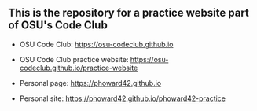 ## This is the repository for a practice website part of OSU's Code Club

- OSU Code Club: <https://osu-codeclub.github.io>

- OSU Code Club practice website: <https://osu-codeclub.github.io/practice-website>

- Personal page: <https://phoward42.github.io>

- Personal site: <https://phoward42.github.io/phoward42-practice>
